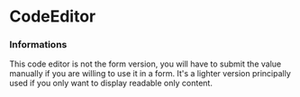 # CodeEditor

<!-- STORY -->

### Informations
This code editor is not the form version, you will have to submit the value manually if you are willing to use it in a form. It's a lighter version principally used if you only want to display readable only content.